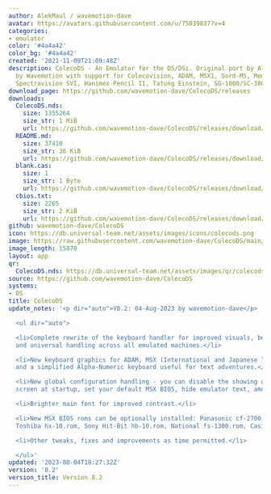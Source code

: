 ```yaml
---
author: AlekMaul / wavemotion-dave
avatar: https://avatars.githubusercontent.com/u/75039837?v=4
categories:
- emulator
color: '#4a4a42'
color_bg: '#4a4a42'
created: '2021-11-09T21:09:48Z'
description: ColecoDS - An Emulator for the DS/DSi. Original port by Alekmaul. Phoenix-Edition
  by Wavemotion with support for Colecovision, ADAM, MSX1, Sord-M5, Memotech MTX,
  Spectravision SVI, Hanimex Pencil II, Tatung Einstein, SG-1000/SC-3000 and the Creativision.
download_page: https://github.com/wavemotion-dave/ColecoDS/releases
downloads:
  ColecoDS.nds:
    size: 1355264
    size_str: 1 MiB
    url: https://github.com/wavemotion-dave/ColecoDS/releases/download/8.2/ColecoDS.nds
  README.md:
    size: 37410
    size_str: 36 KiB
    url: https://github.com/wavemotion-dave/ColecoDS/releases/download/8.2/README.md
  blank.cas:
    size: 1
    size_str: 1 Byte
    url: https://github.com/wavemotion-dave/ColecoDS/releases/download/8.2/blank.cas
  cbios.txt:
    size: 2265
    size_str: 2 KiB
    url: https://github.com/wavemotion-dave/ColecoDS/releases/download/8.2/cbios.txt
github: wavemotion-dave/ColecoDS
icon: https://db.universal-team.net/assets/images/icons/colecods.png
image: https://raw.githubusercontent.com/wavemotion-dave/ColecoDS/main/arm9/gfx_data/pdev_tbg0.png
image_length: 15870
layout: app
qr:
  ColecoDS.nds: https://db.universal-team.net/assets/images/qr/colecods-nds.png
source: https://github.com/wavemotion-dave/ColecoDS
systems:
- DS
title: ColecoDS
update_notes: '<p dir="auto">V8.2: 04-Aug-2023 by wavemotion-dave</p>

  <ul dir="auto">

  <li>Complete rewrite of the keyboard handler for improved visuals, better emulation
  and universal handling across all emulated machines.</li>

  <li>New keyboard graphics for ADAM, MSX (International and Japanese layouts), MTX
  and a simplified Alpha-Numeric keyboard useful for text adventures.</li>

  <li>New global configuration handling - you can disable the showing of the BIOS
  screen at startup, set your default MSX BIOS, hide emulator text, among other features.</li>

  <li>Brighter main font for improved contrast.</li>

  <li>New MSX BIOS roms can be optionally installed: Panasonic cf-2700, Yamaha cx5m.rom,
  Toshiba hx-10.rom, Sony Hit-Bit hb-10.rom, National fs-1300.rom, Casio pv-7.rom</li>

  <li>Other tweaks, fixes and improvements as time permitted.</li>

  </ul>'
updated: '2023-08-04T18:27:32Z'
version: '8.2'
version_title: Version 8.2
---
```

